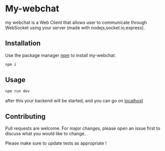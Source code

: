 # My-webchat

my webchat is a Web Client that allows user to communicate through WebSocket using your server (made with nodejs,socket.io,express).

## Installation

Use the package manager [npm](https://docs.npmjs.com/downloading-and-installing-node-js-and-npm) to install my-webchat.

```bash
npm i
```

## Usage

```javascript
npm run dev
```
after this your backend will be started, and you can go on [localhost](http://localhost:3000/)
## Contributing
Pull requests are welcome. For major changes, please open an issue first to discuss what you would like to change.

Please make sure to update tests as appropriate !

